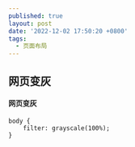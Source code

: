 ```yaml
---
published: true
layout: post
date: '2022-12-02 17:50:20 +0800'
tags:
  - 页面布局
---
```

## 网页变灰


#### 网页变灰

```
body {
	filter: grayscale(100%);
}
```
